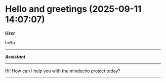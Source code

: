 <!-- Generated by SpecStory -->

# Hello and greetings (2025-09-11 14:07:07)

_**User**_

hello

---

_**Assistant**_



---

Hi! How can I help you with the mindecho project today?

---

